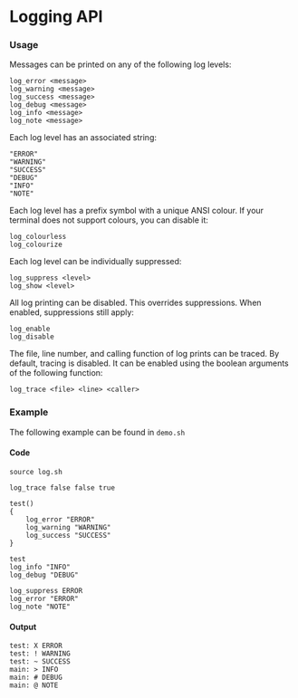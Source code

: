 # Logging API

### Usage

Messages can be printed on any of the following log levels:

```
log_error <message>
log_warning <message>
log_success <message>
log_debug <message>
log_info <message>
log_note <message>
```

Each log level has an associated string:

```
"ERROR"
"WARNING"
"SUCCESS"
"DEBUG"
"INFO"
"NOTE"
```

Each log level has a prefix symbol with a unique ANSI colour.  If your terminal does not support colours, you can disable it:

```
log_colourless
log_colourize
```

Each log level can be individually suppressed:

```
log_suppress <level>
log_show <level>
```

All log printing can be disabled.  This overrides suppressions.  When enabled, suppressions still apply:

```
log_enable
log_disable
```

The file, line number, and calling function of log prints can be traced.
By default, tracing is disabled.  It can be enabled using the boolean arguments of the following function:

```
log_trace <file> <line> <caller>
```

### Example

The following example can be found in `demo.sh`

#### Code

```
source log.sh

log_trace false false true

test()
{
	log_error "ERROR"
	log_warning "WARNING"
	log_success "SUCCESS"
}

test
log_info "INFO"
log_debug "DEBUG"

log_suppress ERROR
log_error "ERROR"
log_note "NOTE"
```

#### Output

```
test: X ERROR
test: ! WARNING
test: ~ SUCCESS
main: > INFO
main: # DEBUG
main: @ NOTE
```

